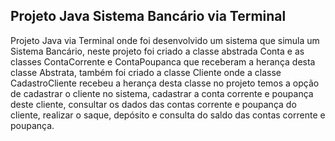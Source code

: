 <h2>Projeto Java Sistema Bancário via Terminal</h2>
<p>Projeto Java via Terminal onde foi desenvolvido um sistema que simula um Sistema Bancário, neste projeto foi criado a classe abstrada Conta e as classes ContaCorrente e ContaPoupanca que receberam a herança desta classe Abstrata, também foi criado a classe Cliente onde a classe CadastroCliente recebeu a herança desta classe no projeto temos a opção de cadastrar o cliente no sistema, cadastrar a conta corrente e poupança deste cliente, consultar os dados das contas corrente e poupança do cliente, realizar o saque, depósito e consulta do saldo das contas corrente e poupança.</p>
